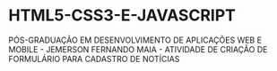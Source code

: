 # HTML5-CSS3-E-JAVASCRIPT
PÓS-GRADUAÇÃO EM DESENVOLVIMENTO DE APLICAÇÕES WEB E MOBILE - JEMERSON FERNANDO MAIA -
ATIVIDADE DE CRIAÇÃO DE FORMULÁRIO PARA CADASTRO DE NOTÍCIAS
